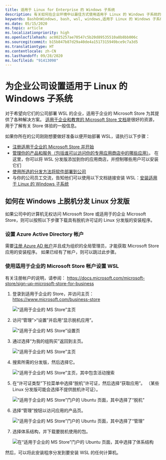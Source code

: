 ```yaml
---
title: 适用于 Linux for Enterprise 的 Windows 子系统
description: 有关如何在企业环境中以最佳方式使用适用于 Linux 的 Windows 子系统的资源和说明。
keywords: BashOnWindows, bash, wsl, windows,适用于 Linux 的 Windows 子系统, windows 子系统, ubuntu, debian, suse, windows 10, 企业, 部署, 脱机, 打包, 应用商店, 分发版, 安装, 安装
ms.date: 05/15/2020
ms.topic: article
ms.localizationpriority: high
ms.openlocfilehash: ac0025257ae70547c5b20d89535510a8b8bb006c
ms.sourcegitcommit: b15b847b87d29a40de4a1517315949bce9c7a3d5
ms.translationtype: HT
ms.contentlocale: zh-CN
ms.lasthandoff: 09/28/2020
ms.locfileid: "91413098"
---
```

# <a name="set-up-windows-subsystem-for-linux-for-your-enterprise-company"></a>为企业公司设置适用于 Linux 的 Windows 子系统

对于希望向它们的公司部署 WSL 的企业，适用于企业的 Microsoft Store 为其提供了各种解决方案。 [适用于企业和教育的 Microsoft Store 文档](/microsoft-store/)是很好的资源，用于了解有关 Store 体验的一般信息。

如果你所在的公司刚刚想要做好准备以便开始部署 WSL，请执行以下步骤：

* [注册适用于企业的 Microsoft Store 并开始](/microsoft-store/sign-up-microsoft-store-for-business-overview)
* [管理你的产品和服务（包括谁可以访问你的专用应用商店中的哪些应用）](/microsoft-store/manage-apps-microsoft-store-for-business-overview)。 在这里，你可以将 WSL 分发版添加到你的应用商店，并控制哪些用户可以安装它们
* [使用所选的分发方法将软件部署到公司](/microsoft-store/distribute-apps-to-your-employees-microsoft-store-for-business)
* 与你的公司员工交流，告知他们可以使用以下文档链接安装 WSL：[安装适用于 Linux 的 Windows 子系统](./install-win10.md)

## <a name="how-to-distribute-a-linux-distribution-on-windows-offline"></a>如何在 Windows 上脱机分发 Linux 分发版

如果公司中的计算机无权访问 Microsoft Store 或适用于的企业 Microsoft Store，则可以按照以下步骤下载具有脱机许可证的 Linux 分发版的安装程序。

### <a name="set-up-an-azure-active-directory-account"></a>设置 Azure Active Directory 帐户

需要[注册 Azure AD 帐户](/azure/active-directory/fundamentals/sign-up-organization?WT.mc_id=windows-c9-niner)并且成为组织的全局管理员，才能获取 Microsoft Store 应用的安装程序。 如果已经有了帐户，则可以跳过此步骤。

### <a name="set-up-wsl-using-your-microsoft-store-for-business-account"></a>使用适用于企业的 Microsoft Store 帐户设置 WSL

有关注册帐户的说明，请参阅： https://docs.microsoft.com/microsoft-store/sign-up-microsoft-store-for-business

1. 登录到适用于企业的 Store，并访问主页： https://www.microsoft.com/business-store

    ![“适用于企业的 MS Store”主页](media/offlineinstallscreens/1-screen.png)

2. 访问“管理”>“设置”并启用“显示脱机应用”。

    ![“适用于企业的 MS Store”设置页](media/offlineinstallscreens/2-screen.png)

3. 通过选择“为我的组购买”返回到主页。

    ![“适用于企业的 MS Store”主页](media/offlineinstallscreens/1-screen.png)

4. 搜索所需的分发版，然后选择它。

    ![“适用于企业的 MS Store”主页，其中包含活动搜索](media/offlineinstallscreens/3-screen.png)

5. 在“许可证类型”下拉菜单中选择“脱机”许可证，然后选择“获取应用”。 （某些 Linux 分发版可能会选择不提供脱机许可证）。

    ![“适用于企业的 MS Store”门户的 Ubuntu 页面，其中选择了“脱机”](media/offlineinstallscreens/4-screen.png)

6. 选择“管理”按钮以访问应用的产品页。

    ![“适用于企业的 MS Store”门户的 Ubuntu 页面，其中选择了“管理”](media/offlineinstallscreens/5-screen.png)

7. 选择体系结构，并下载要脱机使用的包。

    ![在“适用于企业的 MS Store”门户的 Ubuntu 页面，其中选择了体系结构](media/offlineinstallscreens/6-screen.png)

然后，可以将此安装程序分发到要安装 WSL 的任何计算机。
